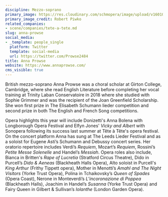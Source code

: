 ```yaml
---
discipline: Mezzo-soprano
primary_image: https://res.cloudinary.com/schmopera/image/upload/v1601056486/media/2020/09/AnnaProwse_grbogw.jpg
primary_image_credit: Robert Piwko
related_companies:
- scene/companies/tete-a-tete.md
slug: anna-prowse
social_media:
- _template: people_single
  platform: Twitter
  template: social-media
  url: https://twitter.com/Prowse2484
title: Anna Prowse
website: https://www.annaprowse.com/
cms_visible: true
---
```

British mezzo-soprano Anna Prowse was a choral scholar at Girton College, Cambridge, where she read English Literature before completing her vocal training at Trinity Laban Conservatoire in 2018 where she studied with Sophie Grimmer and was the recipient of the Joan Greenfield Scholarship.  She won first prize in The Elisabeth Schumann lieder competition and second prize in both The English and French Song competitions. 

Opera highlights this year will include Donizetti's Anna Bolena with Longborough Opera Festival and Elfyn Jones' _Vicky and Albert_ with Sonopera following its success last summer at Tête à Tête's opera festival.  On the concert platform Anna has sung at The Leeds Lieder Festival and as a soloist for Eugene Asti’s Schumann and Debussy concert series. Her oratorio repertoire includes Verdi’s _Requiem_, Mozart’s _Requiem_, Rossini’s _Petite Messe Solenelle_ and Handel’s _Messiah_.  Opera roles also include, Bianca in Britten's _Rape of Lucretia_ (Stratford Circus Theatre), Dido in Purcell’s _Dido & Aeneas_ (Blackheath Halls Opera), Alto soloist in Purcell's _King Arthur_ (Frithy Tippett opera), Mother in Menotti’s _Amahl and The Night Visitors_ (Yorke Trust Opera), Polina in Tchaikovsky’s _Queen of Spades_ (Opera Coast), Nerone in Monteverdi’s _L’incoronazione di Poppea_ (Blackheath Halls), Joachim in Handel’s _Susanna_ (Yorke Trust Opera) and Fairy Queen in Gilbert & Sullivan’s _Iolanthe_ (London Garden Opera).

​